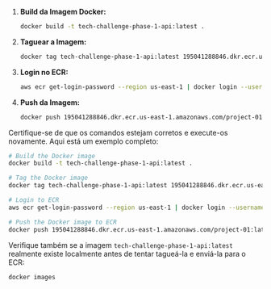 1. **Build da Imagem Docker:**

   ```bash
   docker build -t tech-challenge-phase-1-api:latest .
   ```

2. **Taguear a Imagem:**

   ```bash
   docker tag tech-challenge-phase-1-api:latest 195041288846.dkr.ecr.us-east-1.amazonaws.com/project-01:latest
   ```

3. **Login no ECR:**

   ```bash
   aws ecr get-login-password --region us-east-1 | docker login --username AWS --password-stdin 195041288846.dkr.ecr.us-east-1.amazonaws.com
   ```

4. **Push da Imagem:**

   ```bash
   docker push 195041288846.dkr.ecr.us-east-1.amazonaws.com/project-01:latest
   ```

Certifique-se de que os comandos estejam corretos e execute-os novamente. Aqui está um exemplo completo:

```bash
# Build the Docker image
docker build -t tech-challenge-phase-1-api:latest .

# Tag the Docker image
docker tag tech-challenge-phase-1-api:latest 195041288846.dkr.ecr.us-east-1.amazonaws.com/project-01:latest

# Login to ECR
aws ecr get-login-password --region us-east-1 | docker login --username AWS --password-stdin 195041288846.dkr.ecr.us-east-1.amazonaws.com

# Push the Docker image to ECR
docker push 195041288846.dkr.ecr.us-east-1.amazonaws.com/project-01:latest
```

Verifique também se a imagem `tech-challenge-phase-1-api:latest` realmente existe localmente antes de tentar tagueá-la e enviá-la para o ECR:

```bash
docker images
```
